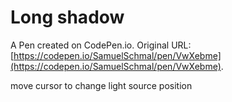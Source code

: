 # Long shadow

A Pen created on CodePen.io. Original URL: [https://codepen.io/SamuelSchmal/pen/VwXebme](https://codepen.io/SamuelSchmal/pen/VwXebme).

move cursor to change light source position